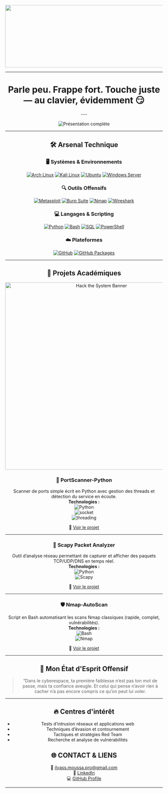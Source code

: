 <p align="center">
  <img src="Vidéo sans titre ‐ Réalisée avec Clipchamp.gif" width="800" height="200" />
</p>

---

<div align="center">
  <h1>Parle peu. Frappe fort. Touche juste — au clavier, évidemment 😏</h1>
---
<p align="center">
  <img src="https://readme-typing-svg.herokuapp.com/?font=Consolas&size=30&duration=2500&pause=1500&color=FF0000&background=000000&center=true&vCenter=true&width=1050&height=150&lines=Salut+👋,+je+suis+Ilyass+Moussa;🎓+CYBERSÉCURITÉ+%7C+ÉTUDIANT+ORIENTÉ+OFFENSIF+%26+RED+TEAM" alt="Présentation complète" />
</p>


---


## 🛠️ Arsenal Technique

### 🖥️ Systèmes & Environnements
<div align="center">
  <a href="https://archlinux.org/" target="_blank"><img src="https://img.shields.io/badge/Arch_Linux-1793D1?style=for-the-badge&logo=arch-linux&logoColor=white" alt="Arch Linux"/></a>
  <a href="https://www.kali.org/" target="_blank"><img src="https://img.shields.io/badge/Kali_Linux-557C94?style=for-the-badge&logo=kali-linux&logoColor=white" alt="Kali Linux"/></a>
  <a href="https://ubuntu.com/" target="_blank"><img src="https://img.shields.io/badge/Ubuntu-E95420?style=for-the-badge&logo=ubuntu&logoColor=white" alt="Ubuntu"/></a>
  <a href="https://www.microsoft.com/windows/server" target="_blank"><img src="https://img.shields.io/badge/Windows_Server-0078D6?style=for-the-badge&logo=windows&logoColor=white" alt="Windows Server"/></a>
</div>

### 🔍 Outils Offensifs
<div align="center">
  <a href="https://www.metasploit.com/" target="_blank"><img src="https://img.shields.io/badge/Metasploit-FF0000?style=for-the-badge&logo=metasploit&logoColor=white" alt="Metasploit"/></a>
  <a href="https://portswigger.net/burp" target="_blank"><img src="https://img.shields.io/badge/Burp_Suite-F47C20?style=for-the-badge&logo=burp-suite&logoColor=white" alt="Burp Suite"/></a>
  <a href="https://nmap.org/" target="_blank"><img src="https://img.shields.io/badge/Nmap-4F5D95?style=for-the-badge&logo=nmap&logoColor=white" alt="Nmap"/></a>
  <a href="https://www.wireshark.org/" target="_blank"><img src="https://img.shields.io/badge/Wireshark-1679A7?style=for-the-badge&logo=wireshark&logoColor=white" alt="Wireshark"/></a>
</div>

### 💻 Langages & Scripting
<div align="center">
  <a href="https://www.python.org/" target="_blank"><img src="https://img.shields.io/badge/Python-3776AB?style=for-the-badge&logo=python&logoColor=white" alt="Python"/></a>
  <a href="https://www.gnu.org/software/bash/" target="_blank"><img src="https://img.shields.io/badge/Bash-4EAA25?style=for-the-badge&logo=gnu-bash&logoColor=white" alt="Bash"/></a>
  <a href="https://www.mysql.com/" target="_blank"><img src="https://img.shields.io/badge/SQL-4479A1?style=for-the-badge&logo=mysql&logoColor=white" alt="SQL"/></a>
  <a href="https://docs.microsoft.com/powershell/" target="_blank"><img src="https://img.shields.io/badge/PowerShell-5391FE?style=for-the-badge&logo=powershell&logoColor=white" alt="PowerShell"/></a>
</div>

### ☁️ Plateformes
<div align="center">
  <a href="https://github.com/" target="_blank"><img src="https://img.shields.io/badge/GitHub-181717?style=for-the-badge&logo=github&logoColor=white&labelColor=000000&color=00FF00" alt="GitHub"/></a>
  <a href="https://github.com/features/packages" target="_blank"><img src="https://img.shields.io/badge/GitHub_Packages-181717?style=for-the-badge&logo=github&logoColor=white&labelColor=000000&color=FFD700" alt="GitHub Packages"/></a>
</div>

---

## 🚀 Projets Académiques

<p align="center">
  <img src="https://user-images.githubusercontent.com/your-image-link.png" alt="Hack the System Banner" width="600"/>
</p>

### 🔎 PortScanner-Python  
Scanner de ports simple écrit en Python avec gestion des threads et détection du service en écoute.  
**Technologies :**  
![Python](https://img.shields.io/badge/Python-3776AB)     
![socket](https://img.shields.io/badge/socket-5C94FB)     
![threading](https://img.shields.io/badge/threading-4B8F75)  

🔗 [Voir le projet](https://github.com/ilyass-moussa/PortScanner-Python)

---

### 📡 Scapy Packet Analyzer  
Outil d’analyse réseau permettant de capturer et afficher des paquets TCP/UDP/DNS en temps réel.  
**Technologies :**  
![Python](https://img.shields.io/badge/Python-3776AB)     
![Scapy](https://img.shields.io/badge/Scapy-3A8FCD)  

🔗 [Voir le projet](https://github.com/ilyass-moussa/Scapy-Packet-Analyzer)

---

### 🛡️ Nmap-AutoScan  
Script en Bash automatisant les scans Nmap classiques (rapide, complet, vulnérabilités).  
**Technologies :**  
![Bash](https://img.shields.io/badge/Bash-4EAA25)     
![Nmap](https://img.shields.io/badge/Nmap-4F5D95)  

🔗 [Voir le projet](https://github.com/ilyass-moussa/Nmap-AutoScan)



---
## 🧠 Mon État d'Esprit Offensif

> “Dans le cyberespace, ta première faiblesse n’est pas ton mot de passe, mais ta confiance aveugle. 
Et celui qui pense n’avoir rien à cacher n’a pas encore compris ce qu’on peut lui voler.


---



## 🔥 Centres d'intérêt  
- Tests d’intrusion réseaux et applications web  
- Techniques d’évasion et contournement  
- Tactiques et stratégies Red Team  
- Recherche et analyse de vulnérabilités




## 🌐 CONTACT & LIENS

📧 [ilyass.moussa.pro@gmail.com](mailto:ilyass.moussa.pro@gmail.com)  
🔗 [LinkedIn](https://linkedin.com/in/ilyass-moussa)   
💻 [GitHub Profile](https://github.com/ilyass-moussa) 

---



